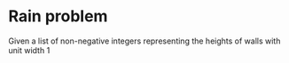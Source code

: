# Rain problem

Given a list of non-negative integers representing the heights of walls with unit width 1
